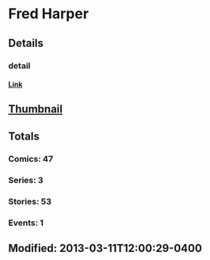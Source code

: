 # Fred  Harper 
## Details
### detail
#### [Link](http://marvel.com/comics/creators/3751/fred_harper?utm_campaign=apiRef&utm_source=225578a89fc76f3d20fbffda5d17a88d)
## [Thumbnail](http://i.annihil.us/u/prod/marvel/i/mg/b/40/image_not_available.jpg)
## Totals
### Comics: 47
### Series: 3
### Stories: 53
### Events: 1
## Modified: 2013-03-11T12:00:29-0400